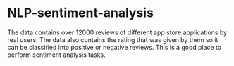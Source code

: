 # NLP-sentiment-analysis
The data contains over 12000 reviews of different app store applications by real users. The data also contains the rating that was given by them so it can be classified into positive or negative reviews. This is a good place to perform sentiment analysis tasks.
